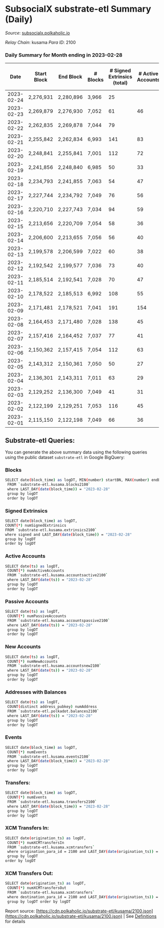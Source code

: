 # SubsocialX substrate-etl Summary (Daily)

_Source_: [subsocialx.polkaholic.io](https://subsocialx.polkaholic.io)

*Relay Chain*: kusama
*Para ID*: 2100



### Daily Summary for Month ending in 2023-02-28


| Date | Start Block | End Block | # Blocks | # Signed Extrinsics (total) | # Active Accounts | # Passive | # New | # Addresses with Balances | # Events | # Transfers | # XCM Transfers In | # XCM Transfers Out | Issues | 
| ---- | ----------- | --------- | -------- | --------------------------- | ----------------- | --------- | ----- | ------------------------- | -------- | ----------- | ------------------ | ------------------- | ------ |
| 2023-02-24 | 2,276,931 | 2,280,896 | 3,966 | 25 |  |  |  |  | 7,994 |   |   |   |  |
| 2023-02-23 | 2,269,879 | 2,276,930 | 7,052 | 61 | 46 |  | 2 | 34,328 | 14,291 |   |   |   |  |
| 2023-02-22 | 2,262,835 | 2,269,878 | 7,044 | 79 |  |  |  | 34,326 | 14,363 |   |   |   |  |
| 2023-02-21 | 2,255,842 | 2,262,834 | 6,993 | 141 | 83 |  | 8 | 34,322 | 14,467 |   |   |   |  |
| 2023-02-20 | 2,248,841 | 2,255,841 | 7,001 | 112 | 72 |  | 3 | 34,314 | 14,402 |   |   |   |  |
| 2023-02-19 | 2,241,856 | 2,248,840 | 6,985 | 50 | 33 |  | 2 | 34,311 | 14,165 |   |   |   |  |
| 2023-02-18 | 2,234,793 | 2,241,855 | 7,063 | 54 | 47 |  | 1 | 34,309 | 14,297 |   |   |   |  |
| 2023-02-17 | 2,227,744 | 2,234,792 | 7,049 | 76 | 56 |  | 2 | 34,308 | 14,317 |   |   |   |  |
| 2023-02-16 | 2,220,710 | 2,227,743 | 7,034 | 94 | 59 |  | 4 | 34,306 | 14,418 |   |   |   |  |
| 2023-02-15 | 2,213,656 | 2,220,709 | 7,054 | 58 | 36 |  | 3 | 34,302 | 14,289 |   |   |   |  |
| 2023-02-14 | 2,206,600 | 2,213,655 | 7,056 | 56 | 40 |  | 3 | 34,299 | 14,267 |   |   |   |  |
| 2023-02-13 | 2,199,578 | 2,206,599 | 7,022 | 60 | 38 |  | 5 | 34,296 | 14,317 |   |   |   |  |
| 2023-02-12 | 2,192,542 | 2,199,577 | 7,036 | 73 | 40 |  | 6 | 34,291 | 14,342 |   |   |   |  |
| 2023-02-11 | 2,185,514 | 2,192,541 | 7,028 | 70 | 47 |  | 1 | 34,285 | 14,264 |   |   |   |  |
| 2023-02-10 | 2,178,522 | 2,185,513 | 6,992 | 108 | 55 |  | 4 | 34,284 | 14,358 |   |   |   |  |
| 2023-02-09 | 2,171,481 | 2,178,521 | 7,041 | 191 | 154 | 3 | 4 | 34,280 | 14,663 | 3  |   |   |  |
| 2023-02-08 | 2,164,453 | 2,171,480 | 7,028 | 138 | 45 |  | 1 | 34,276 | 14,477 |   |   |   |  |
| 2023-02-07 | 2,157,416 | 2,164,452 | 7,037 | 77 | 41 |  | 5 | 34,275 | 14,332 |   |   |   |  |
| 2023-02-06 | 2,150,362 | 2,157,415 | 7,054 | 112 | 63 |  | 2 | 34,270 | 14,457 |   |   |   |  |
| 2023-02-05 | 2,143,312 | 2,150,361 | 7,050 | 50 | 27 |  | 4 | 34,268 | 14,279 |   |   |   |  |
| 2023-02-04 | 2,136,301 | 2,143,311 | 7,011 | 63 | 29 |  | 2 | 34,264 | 14,252 |   |   |   |  |
| 2023-02-03 | 2,129,252 | 2,136,300 | 7,049 | 41 | 31 |  | 2 | 34,262 | 14,282 |   |   |   |  |
| 2023-02-02 | 2,122,199 | 2,129,251 | 7,053 | 116 | 45 |  | 18 | 34,260 | 14,539 |   |   |   |  |
| 2023-02-01 | 2,115,150 | 2,122,198 | 7,049 | 66 | 36 |  | 4 | 34,242 | 14,321 |   |   |   |  |

## Substrate-etl Queries:
You can generate the above summary data using the following queries using the public dataset `substrate-etl` in Google BigQuery:

### Blocks
```bash
SELECT date(block_time) as logDT, MIN(number) startBN, MAX(number) endBN, COUNT(*) numBlocks 
 FROM `substrate-etl.kusama.blocks2100`  
 where LAST_DAY(date(block_time)) = "2023-02-28" 
 group by logDT 
 order by logDT
```

### Signed Extrinsics
```bash
SELECT date(block_time) as logDT, 
COUNT(*) numSignedExtrinsics 
FROM `substrate-etl.kusama.extrinsics2100`  
where signed and LAST_DAY(date(block_time)) = "2023-02-28" 
group by logDT 
order by logDT
```

### Active Accounts
```bash
SELECT date(ts) as logDT, 
 COUNT(*) numActiveAccounts 
 FROM `substrate-etl.kusama.accountsactive2100` 
 where LAST_DAY(date(ts)) = "2023-02-28" 
 group by logDT 
 order by logDT
```

### Passive Accounts
```bash
SELECT date(ts) as logDT, 
 COUNT(*) numPassiveAccounts 
 FROM `substrate-etl.kusama.accountspassive2100` 
 where LAST_DAY(date(ts)) = "2023-02-28" 
 group by logDT 
 order by logDT
```

### New Accounts
```bash
SELECT date(ts) as logDT, 
 COUNT(*) numNewAccounts 
 FROM `substrate-etl.kusama.accountsnew2100` 
 where LAST_DAY(date(ts)) = "2023-02-28" 
 group by logDT
 order by logDT
```

### Addresses with Balances
```bash
SELECT date(ts) as logDT,
 COUNT(distinct address_pubkey) numAddress 
 FROM `substrate-etl.polkadot.balances2100` 
 where LAST_DAY(date(ts)) = "2023-02-28" 
 group by logDT 
 order by logDT
```

### Events
```bash
SELECT date(block_time) as logDT, 
 COUNT(*) numEvents 
 FROM `substrate-etl.kusama.events2100` 
 where LAST_DAY(date(block_time)) = "2023-02-28" 
 group by logDT 
 order by logDT
```

### Transfers:
```bash
SELECT date(block_time) as logDT, 
 COUNT(*) numEvents 
 FROM `substrate-etl.kusama.transfers2100` 
 where LAST_DAY(date(block_time)) = "2023-02-28" 
 group by logDT 
 order by logDT
```

### XCM Transfers In:
```bash
SELECT date(origination_ts) as logDT, 
 COUNT(*) numXCMTransfersIn 
 FROM `substrate-etl.kusama.xcmtransfers` 
 where origination_para_id = 2100 and LAST_DAY(date(origination_ts)) = "2023-02-28" 
 group by logDT 
order by logDT
```

### XCM Transfers Out:
```bash
SELECT date(origination_ts) as logDT, 
 COUNT(*) numXCMTransfersOut 
 FROM `substrate-etl.kusama.xcmtransfers` 
 where destination_para_id = 2100 and LAST_DAY(date(origination_ts)) = "2023-02-28" 
 group by logDT order by logDT
```


Report source: [https://cdn.polkaholic.io/substrate-etl/kusama/2100.json](https://cdn.polkaholic.io/substrate-etl/kusama/2100.json) | See [Definitions](/DEFINITIONS.md) for details
